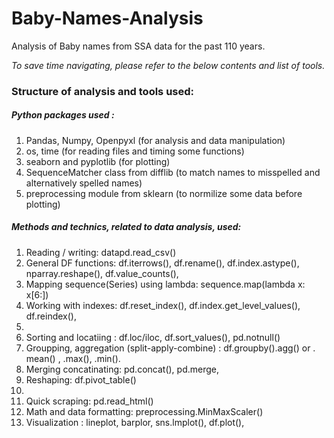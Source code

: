 # Baby-Names-Analysis
Analysis of Baby names from SSA data for the past 110 years.

*To save time navigating, please refer to the below contents and list of tools.*
### Structure of analysis and tools used:

##### Python packages used : 
1. Pandas, Numpy, Openpyxl (for analysis and data manipulation)
3. os, time (for reading files and timing some functions)
4. seaborn and pyplotlib (for plotting)
5. SequenceMatcher class from difflib (to match names to misspelled and alternatively spelled names)
6. preprocessing module from sklearn (to normilize some data before plotting)


##### Methods and technics, related to data analysis, used:
1. Reading / writing: datapd.read_csv()
2. General DF functions: df.iterrows(), df.rename(), df.index.astype(), nparray.reshape(), df.value_counts(),
3. Mapping sequence(Series) using lambda: sequence.map(lambda x: x[6:])
5. Working with indexes: df.reset_index(), df.index.get_level_values(), df.reindex(),
6. 
7. Sorting and locatiing : df.loc/iloc, df.sort_values(),  pd.notnull()
8. Groupping, aggregation (split-apply-combine) : df.groupby().agg() or . mean() , .max(), .min().
9. Merging concatinating: pd.concat(), pd.merge,
10. Reshaping: df.pivot_table()
11. 
12. Quick scraping: pd.read_html()
13. Math and data formatting: preprocessing.MinMaxScaler()
14. Visualization : lineplot, barplor, sns.lmplot(), df.plot(),
